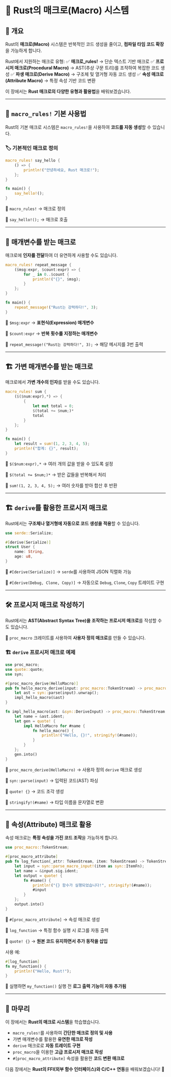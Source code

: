 # 🦀 Rust의 매크로(Macro) 시스템

## 📌 개요
Rust의 **매크로(Macro)** 시스템은 반복적인 코드 생성을 줄이고, **컴파일 타임 코드 확장**을 가능하게 합니다.

Rust에서 지원하는 매크로 유형:
✅ **매크로_rules!** → 단순 텍스트 기반 매크로
✅ **프로시저 매크로(Procedural Macro)** → AST(추상 구문 트리)를 조작하여 복잡한 코드 생성
✅ **파생 매크로(Derive Macro)** → 구조체 및 열거형 자동 코드 생성
✅ **속성 매크로(Attribute Macro)** → 특정 속성 기반 코드 변환

이 장에서는 **Rust 매크로의 다양한 유형과 활용법**을 배워보겠습니다.

---

## 🚀 `macro_rules!` 기본 사용법
Rust의 기본 매크로 시스템은 `macro_rules!`을 사용하여 **코드를 자동 생성**할 수 있습니다.

### 🏷️ 기본적인 매크로 정의
```rust
macro_rules! say_hello {
    () => {
        println!("안녕하세요, Rust 매크로!");
    };
}

fn main() {
    say_hello!();
}
```
📌 `macro_rules!` → 매크로 정의

📌 `say_hello!();` → 매크로 호출

---

## 🔄 매개변수를 받는 매크로
매크로에 **인자를 전달**하여 더 유연하게 사용할 수도 있습니다.

```rust
macro_rules! repeat_message {
    ($msg:expr, $count:expr) => {
        for _ in 0..$count {
            println!("{}", $msg);
        }
    };
}

fn main() {
    repeat_message!("Rust는 강력하다!", 3);
}
```
📌 `$msg:expr` → **표현식(Expression) 매개변수**

📌 `$count:expr` → **반복 횟수를 지정하는 매개변수**

📌 `repeat_message!("Rust는 강력하다!", 3);` → 해당 메시지를 3번 출력

---

## 🏗️ 가변 매개변수를 받는 매크로
매크로에서 **가변 개수의 인자**를 받을 수도 있습니다.

```rust
macro_rules! sum {
    ($($num:expr),*) => {
        {
            let mut total = 0;
            $(total += $num;)*
            total
        }
    };
}

fn main() {
    let result = sum!(1, 2, 3, 4, 5);
    println!("합계: {}", result);
}
```
📌 `$($num:expr),*` → 여러 개의 값을 받을 수 있도록 설정

📌 `$(total += $num;)*` → 받은 값들을 반복해서 처리

📌 `sum!(1, 2, 3, 4, 5);` → 여러 숫자를 받아 합산 후 반환

---

## 🏗️ `derive`를 활용한 프로시저 매크로
Rust에서는 **구조체나 열거형에 자동으로 코드 생성을 적용**할 수 있습니다.

```rust
use serde::Serialize;

#[derive(Serialize)]
struct User {
    name: String,
    age: u8,
}
```
📌 `#[derive(Serialize)]` → `serde`를 사용하여 JSON 직렬화 가능

📌 `#[derive(Debug, Clone, Copy)]` → 자동으로 `Debug`, `Clone`, `Copy` 트레이트 구현

---

## 🛠️ 프로시저 매크로 작성하기
Rust에서는 **AST(Abstract Syntax Tree)을 조작하는 프로시저 매크로**를 작성할 수도 있습니다.

📌 `proc_macro` 크레이트를 사용하여 **사용자 정의 매크로**를 만들 수 있습니다.

### 🏗️ `derive` 프로시저 매크로 예제
```rust
use proc_macro;
use quote::quote;
use syn;

#[proc_macro_derive(HelloMacro)]
pub fn hello_macro_derive(input: proc_macro::TokenStream) -> proc_macro::TokenStream {
    let ast = syn::parse(input).unwrap();
    impl_hello_macro(&ast)
}

fn impl_hello_macro(ast: &syn::DeriveInput) -> proc_macro::TokenStream {
    let name = &ast.ident;
    let gen = quote! {
        impl HelloMacro for #name {
            fn hello_macro() {
                println!("Hello, {}!", stringify!(#name));
            }
        }
    };
    gen.into()
}
```
📌 `proc_macro_derive(HelloMacro)` → 사용자 정의 `derive` 매크로 생성

📌 `syn::parse(input)` → 입력된 코드(AST) 파싱

📌 `quote! {}` → 코드 조각 생성

📌 `stringify!(#name)` → 타입 이름을 문자열로 변환

---

## 🚀 속성(Attribute) 매크로 활용
속성 매크로는 **특정 속성을 가진 코드 조작**을 가능하게 합니다.

```rust
use proc_macro::TokenStream;

#[proc_macro_attribute]
pub fn log_function(_attr: TokenStream, item: TokenStream) -> TokenStream {
    let input = syn::parse_macro_input!(item as syn::ItemFn);
    let name = &input.sig.ident;
    let output = quote! {
        fn #name() {
            println!("{} 함수가 실행되었습니다!", stringify!(#name));
            #input
        }
    };
    output.into()
}
```
📌 `#[proc_macro_attribute]` → 속성 매크로 생성

📌 `log_function` → 특정 함수 실행 시 로그를 자동 출력

📌 `quote! {}` → **원본 코드 유지하면서 추가 동작을 삽입**

사용 예:
```rust
#[log_function]
fn my_function() {
    println!("Hello, Rust!");
}
```
📌 실행하면 `my_function()` 실행 전 **로그 출력 기능이 자동 추가됨**

---

## 🎯 마무리
이 장에서는 **Rust의 매크로 시스템**을 학습했습니다.

- `macro_rules!`를 사용하여 **간단한 매크로 정의 및 사용**
- 가변 매개변수를 활용한 **유연한 매크로 작성**
- `derive` 매크로로 **자동 트레이트 구현**
- `proc_macro`을 이용한 **고급 프로시저 매크로 작성**
- `#[proc_macro_attribute]` 속성을 활용한 **코드 변환 매크로**

다음 장에서는 **Rust의 FFI(외부 함수 인터페이스)와 C/C++ 연동**을 배워보겠습니다! 🚀
